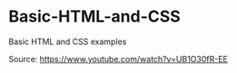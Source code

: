 
# Basic-HTML-and-CSS
Basic HTML and CSS examples

Source: https://www.youtube.com/watch?v=UB1O30fR-EE
